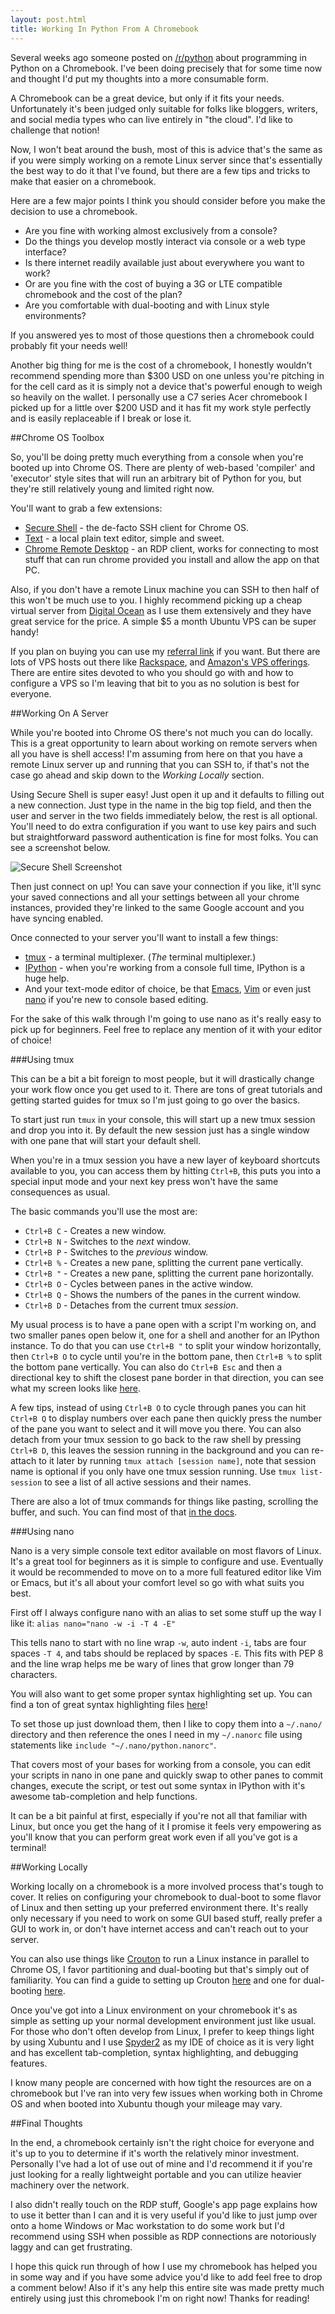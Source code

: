 ```yaml
---
layout: post.html
title: Working In Python From A Chromebook
---
```


Several weeks ago someone posted on [/r/python][1] about programming in Python
on a Chromebook. I've been doing precisely that for some time now and thought
I'd put my thoughts into a more consumable form.

A Chromebook can be a great device, but only if it fits your needs.
Unfortunately it's been judged only suitable for folks like bloggers, writers,
and social media types who can live entirely in "the cloud". I'd like to
challenge that notion!

Now, I won't beat around the bush, most of this is advice that's the same as
if you were simply working on a remote Linux server since that's essentially
the best way to do it that I've found, but there are a few tips and tricks to
make that easier on a chromebook.

Here are a few major points I think you should consider before you make the
decision to use a chromebook.

* Are you fine with working almost exclusively from a console?
* Do the things you develop mostly interact via console or a web type interface?
* Is there internet readily available just about everywhere you want to work?
* Or are you fine with the cost of buying a 3G or LTE compatible chromebook
and the cost of the plan?
* Are you comfortable with dual-booting and with Linux style environments?

If you answered yes to most of those questions then a chromebook could probably
fit your needs well!

Another big thing for me is the cost of a chromebook, I honestly wouldn't
recommend spending more than $300 USD on one unless you're pitching in for the
cell card as it is simply not a device that's powerful enough to weigh so
heavily on the wallet. I personally use a C7 series Acer chromebook I picked up
for a little over $200 USD and it has fit my work style perfectly and is easily
replaceable if I break or lose it.

##Chrome OS Toolbox

So, you'll be doing pretty much everything from a console when you're booted up
into Chrome OS. There are plenty of web-based 'compiler' and 'executor' style
sites that will run an arbitrary bit of Python for you, but they're still
relatively young and limited right now.

You'll want to grab a few extensions:

* [Secure Shell][2] - the de-facto SSH client for Chrome OS.
* [Text][3] - a local plain text editor, simple and sweet.
* [Chrome Remote Desktop][4] - an RDP client, works for connecting to most
stuff that can run chrome provided you install and allow the app on that PC.

Also, if you don't have a remote Linux machine you can SSH to then half of
this won't be much use to you. I highly recommend picking up a cheap virtual
server from [Digital Ocean][5] as I use them extensively and they have great
service for the price. A simple $5 a month Ubuntu VPS can be super handy!

If you plan on buying you can use my [referral link][6] if you want.
But there are lots of VPS hosts out there like [Rackspace][7], and
[Amazon's VPS offerings][8]. There are entire sites devoted to who you should
go with and how to configure a VPS so I'm leaving that bit to you as no
solution is best for everyone.

##Working On A Server

While you're booted into Chrome OS there's not much you can do locally.
This is a great opportunity to learn about working on remote servers when all
you have is shell access! I'm assuming from here on that you have a remote
Linux server up and running that you can SSH to, if that's not the case go
ahead and skip down to the *Working Locally* section.

Using Secure Shell is super easy! Just open it up and it defaults to filling
out a new connection. Just type in the name in the big top field, and then the
user and server in the two fields immediately below, the rest is all optional.
You'll need to do extra configuration if you want to use key pairs and such but
straightforward password authentication is fine for most folks. You can see a
screenshot below.

<img src="http://i.imgur.com/hz9QNAE.png?1" alt="Secure Shell Screenshot">

Then just connect on up! You can save your connection if you like, it'll sync
your saved connections and all your settings between all your chrome
instances, provided they're linked to the same Google account and you have
syncing enabled.

Once connected to your server you'll want to install a few things:

* [tmux][9] - a terminal multiplexer. (*The* terminal multiplexer.)
* [IPython][10] - when you're working from a console full time, IPython is a
huge help.
* And your text-mode editor of choice, be that [Emacs][11], [Vim][12] or even
just [nano][13] if you're new to console based editing.

For the sake of this walk through I'm going to use nano as it's really easy
to pick up for beginners. Feel free to replace any mention of it with your
editor of choice!

###Using tmux

This can be a bit a bit foreign to most people, but it will drastically change
your work flow once you get used to it. There are tons of great tutorials and
getting started guides for tmux so I'm just going to go over the basics.

To start just run `tmux` in your console, this will start up a new tmux session
and drop you into it. By default the new session just has a single window with
one pane that will start your default shell.

When you're in a tmux session you have a new layer of keyboard shortcuts
available to you, you can access them by hitting `Ctrl+B`, this puts you into a
special input mode and your next key press won't have the same consequences as
usual.

The basic commands you'll use the most are:

* `Ctrl+B C` - Creates a new window.
* `Ctrl+B N` - Switches to the *next* window.
* `Ctrl+B P` - Switches to the *previous* window.
* `Ctrl+B %` - Creates a new pane, splitting the current pane vertically.
* `Ctrl+B "` - Creates a new pane, splitting the current pane horizontally.
* `Ctrl+B O` - Cycles between panes in the active window.
* `Ctrl+B Q` - Shows the numbers of the panes in the current window.
* `Ctrl+B D` - Detaches from the current tmux *session*.

My usual process is to have a pane open with a script I'm working on, and two
smaller panes open below it, one for a shell and another for an IPython
instance. To do that you can use `Ctrl+B "` to split your window horizontally,
then `Ctrl+B O` to cycle until you're in the bottom pane, then `Ctrl+B %` to
split the bottom pane vertically. You can also do `Ctrl+B Esc` and then a
directional key to shift the closest pane border in that direction, you can
see what my screen looks like [here][14].

A few tips, instead of using `Ctrl+B O` to cycle through panes you can hit
`Ctrl+B Q` to display numbers over each pane then quickly press the number of
the pane you want to select and it will move you there. You can also detach
from your tmux session to go back to the raw shell by pressing `Ctrl+B D`,
this leaves the session running in the background and you can re-attach to it
later by running `tmux attach [session name]`, note that session name is
optional if you only have one tmux session running. Use `tmux list-session`
to see a list of all active sessions and their names.

There are also a lot of tmux commands for things like pasting, scrolling the
buffer, and such. You can find most of that [in the docs][15].

###Using nano

Nano is a very simple console text editor available on most flavors of Linux.
It's a great tool for beginners as it is simple to configure and use.
Eventually it would be recommended to move on to a more full featured editor
like Vim or Emacs, but it's all about your comfort level so go with what suits
you best.

First off I always configure nano with an alias to set some stuff up the way I
like it: `alias nano="nano -w -i -T 4 -E"`

This tells nano to start with no line wrap `-w`, auto indent `-i`, tabs are
four spaces `-T 4`, and tabs should be replaced by spaces `-E`. This fits
with PEP 8 and the line wrap helps me be wary of lines that grow longer than
79 characters.

You will also want to get some proper syntax highlighting set up. You can find
a ton of great syntax highlighting files [here][16]!

To set those up just download them, then I like to copy them into a `~/.nano/`
directory and then reference the ones I need in my `~/.nanorc` file using
statements like `include "~/.nano/python.nanorc"`.

That covers most of your bases for working from a console, you can edit your
scripts in nano in one pane and quickly swap to other panes to commit changes,
execute the script, or test out some syntax in IPython with it's awesome
tab-completion and help functions.

It can be a bit painful at first, especially if you're not all that familiar
with Linux, but once you get the hang of it I promise it feels very empowering
as you'll know that you can perform great work even if all you've got is a
terminal!

##Working Locally

Working locally on a chromebook is a more involved process that's tough to
cover. It relies on configuring your chromebook to dual-boot to some flavor
of Linux and then setting up your preferred environment there. It's really
only necessary if you need to work on some GUI based stuff, really prefer a
GUI to work in, or don't have internet access and can't reach out to your
server.

You can also use things like [Crouton][17] to run a Linux instance in parallel
to Chrome OS, I favor partitioning and dual-booting but that's simply out of
familiarity. You can find a guide to setting up Crouton [here][18] and one for
dual-booting [here][19].

Once you've got into a Linux environment on your chromebook it's as simple as
setting up your normal development environment just like usual. For those who
don't often develop from Linux, I prefer to keep things light by using Xubuntu
and I use [Spyder2][20] as my IDE of choice as it is very light and has
excellent tab-completion, syntax highlighting, and debugging features.

I know many people are concerned with how tight the resources are on a
chromebook but I've ran into very few issues when working both in Chrome OS and
when booted into Xubuntu though your mileage may vary.

##Final Thoughts

In the end, a chromebook certainly isn't the right choice for everyone and it's
up to you to determine if it's worth the relatively minor investment.
Personally I've had a lot of use out of mine and I'd recommend it if you're just
looking for a really lightweight portable and you can utilize heavier machinery
over the network.

I also didn't really touch on the RDP stuff, Google's app page explains how to
use it better than I can and it is very useful if you'd like to just jump over
onto a home Windows or Mac workstation to do some work but I'd recommend using
SSH when possible as RDP connections are notoriously laggy and can get
frustrating.

I hope this quick run through of how I use my chromebook has helped you in some
way and if you have some advice you'd like to add feel free to drop a comment
below! Also if it's any help this entire site was made pretty much entirely
using just this chromebook I'm on right now! Thanks for reading!

[1]: http://www.reddit.com/r/python
[2]: https://chrome.google.com/webstore/detail/secure-shell/pnhechapfaindjhompbnflcldabbghjo
[3]: https://chrome.google.com/webstore/detail/text/mmfbcljfglbokpmkimbfghdkjmjhdgbg
[4]: https://chrome.google.com/webstore/detail/chrome-remote-desktop/gbchcmhmhahfdphkhkmpfmihenigjmpp
[5]: https://www.digitalocean.com/pricing
[6]: https://www.digitalocean.com/?refcode=f9b2ce354d85
[7]: http://www.rackspace.com/cloud/vps/
[8]: http://aws.amazon.com/vpc/
[9]: http://tmux.sourceforge.net/
[10]: http://ipython.org/
[11]: http://www.gnu.org/software/emacs/
[12]: http://www.vim.org/
[13]: http://www.nano-editor.org/
[14]: http://i.imgur.com/TGQRHB6.png
[15]: http://www.openbsd.org/cgi-bin/man.cgi?query=tmux&sektion=1
[16]: https://github.com/scopatz/nanorc
[17]: https://github.com/dnschneid/crouton
[18]: http://lifehacker.com/how-to-install-linux-on-a-chromebook-and-unlock-its-ful-509039343
[19]: http://chromeos-cr48.blogspot.com/2013/10/chrubuntu-for-new-chromebooks-now-with.html
[20]: https://code.google.com/p/spyderlib/
